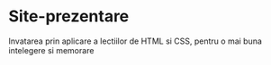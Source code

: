 # Site-prezentare

Invatarea prin aplicare a lectiilor de HTML si CSS, pentru o mai buna intelegere si memorare
